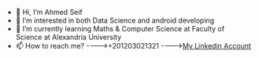 - 👋 Hi, I’m Ahmed Seif
- 👀 I’m interested in both Data Science and android developing 
- 🌱 I’m currently learning Maths & Computer Science at Faculty of Science at Alexandria University
- 📫 How to reach me?
---->+201203021321
----><a href='https://www.linkedin.com/in/ahmedabdelazizseif/'>My Linkedin Account</a>


<!---
AhmedAbdelazizSeif/AhmedAbdelazizSeif is a ✨ special ✨ repository because its `README.md` (this file) appears on your GitHub profile.
You can click the Preview link to take a look at your changes.
--->
